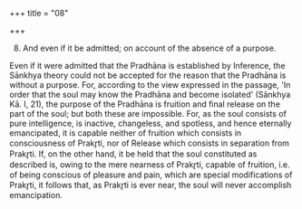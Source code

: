 +++
title = "08"

+++


8. And even if it be admitted; on account of the absence of a purpose.

Even if it were admitted that the Pradhāna is established by Inference, the Sānkhya theory could not be accepted for the reason that the Pradhāna is without a purpose. For, according to the view expressed in the passage, 'In order that the soul may know the Pradhāna and become isolated' (Sānkhya Kā. I, 21), the purpose of the Pradhāna is fruition and final release on the part of the soul; but both these are impossible. For, as the soul consists of pure intelligence, is inactive, changeless, and spotless, and hence eternally emancipated, it is capable neither of fruition which consists in consciousness of Prakr̥ti, nor of Release which consists in separation from Prakr̥ti. If, on the other hand, it be held that the soul constituted as described is, owing to the mere nearness of Prakr̥ti, capable of fruition, i.e. of being conscious of pleasure and pain, which are special modifications of Prakr̥ti, it follows that, as Prakr̥ti is ever near, the soul will never accomplish emancipation.

